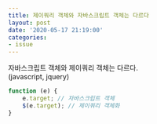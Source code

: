 ```yaml
---
title: 제이쿼리 객체와 자바스크립트 객체는 다르다
layout: post
date: '2020-05-17 21:19:00'
categories:
- issue
---
```


자바스크립트 객체와 제이쿼리 객체는 다르다.  
(javascript, jquery)

```javascript
function (e) {
	e.target; // 자바스크립트 객체
	$(e.target); // 제이쿼리 객체화
}
```